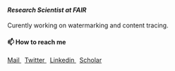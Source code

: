 #### *Research Scientist at FAIR*   
Curently working on watermarking and content tracing.

#### 📫 How to reach me

<p align="left">
  <a href="mailto:pierre.fernandez@inria.fr">
    Mail
  </a>
  &nbsp;
  <a href="https://twitter.com/pierrefdz" target="blank">
    Twitter
  </a>
  &nbsp;
  <a href="https://www.linkedin.com/in/pierrefdz/" target="blank">
    Linkedin
  </a>
  &nbsp;
  <a href="https://scholar.google.com/citations?user=osCX1YQAAAAJ" target="blank">
    Scholar
  </a>
</p>
